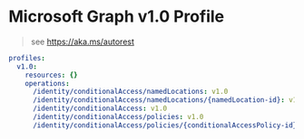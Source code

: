 # Microsoft Graph v1.0 Profile

> see https://aka.ms/autorest

``` yaml
profiles:
  v1.0:
    resources: {}
    operations:
      /identity/conditionalAccess/namedLocations: v1.0
      /identity/conditionalAccess/namedLocations/{namedLocation-id}: v1.0
      /identity/conditionalAccess: v1.0
      /identity/conditionalAccess/policies: v1.0
      /identity/conditionalAccess/policies/{conditionalAccessPolicy-id}: v1.0

```
